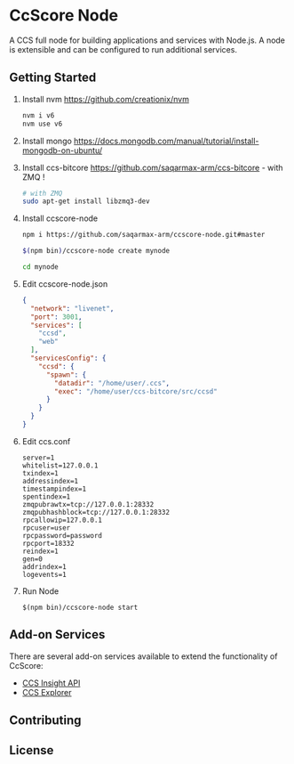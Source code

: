 CcScore Node
============

A CCS full node for building applications and services with Node.js. A node is extensible and can be configured to run additional services.

## Getting Started

1. Install nvm https://github.com/creationix/nvm  

    ```bash
    nvm i v6
    nvm use v6
    ```  
2. Install mongo https://docs.mongodb.com/manual/tutorial/install-mongodb-on-ubuntu/  

3. Install ccs-bitcore https://github.com/saqarmax-arm/ccs-bitcore - with ZMQ ! 

    ```bash
    # with ZMQ
    sudo apt-get install libzmq3-dev 
    ```  
4. Install ccscore-node  

    ```bash
    npm i https://github.com/saqarmax-arm/ccscore-node.git#master

    $(npm bin)/ccscore-node create mynode

    cd mynode

    ```  
5. Edit ccscore-node.json  

    ```json
    {
      "network": "livenet",
      "port": 3001,
      "services": [
	    "ccsd",
        "web"
      ],
      "servicesConfig": {
        "ccsd": {
          "spawn": {
            "datadir": "/home/user/.ccs",
            "exec": "/home/user/ccs-bitcore/src/ccsd"
          }
        }
      }
	}
    ```  
6. Edit ccs.conf  

    ```
    server=1
    whitelist=127.0.0.1
    txindex=1
    addressindex=1
    timestampindex=1
    spentindex=1
    zmqpubrawtx=tcp://127.0.0.1:28332
    zmqpubhashblock=tcp://127.0.0.1:28332
    rpcallowip=127.0.0.1
    rpcuser=user
    rpcpassword=password
    rpcport=18332
    reindex=1
    gen=0
    addrindex=1
    logevents=1
    ```  
7. Run Node  

    ```
    $(npm bin)/ccscore-node start
    ```  

## Add-on Services

There are several add-on services available to extend the functionality of CcScore:

- [CCS Insight API](https://github.com/saqarmax-arm/insight-api)
- [CCS Explorer](https://github.com/saqarmax-arm/ccs-explorer)

## Contributing



## License
